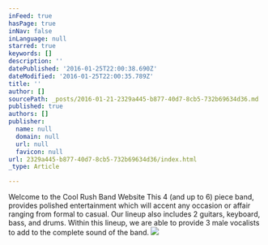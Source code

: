 ```yaml
---
inFeed: true
hasPage: true
inNav: false
inLanguage: null
starred: true
keywords: []
description: ''
datePublished: '2016-01-25T22:00:38.690Z'
dateModified: '2016-01-25T22:00:35.789Z'
title: ''
author: []
sourcePath: _posts/2016-01-21-2329a445-b877-40d7-8cb5-732b69634d36.md
published: true
authors: []
publisher:
  name: null
  domain: null
  url: null
  favicon: null
url: 2329a445-b877-40d7-8cb5-732b69634d36/index.html
_type: Article

---
```

Welcome to the Cool Rush Band Website
This 4 (and up to 6) piece band, provides polished entertainment which will accent any occasion or affair ranging from formal to casual. Our lineup also includes 2 guitars, keyboard, bass, and drums. Within this lineup, we are able to provide 3 male vocalists to add to the complete sound of the band. ![](https://the-grid-user-content.s3-us-west-2.amazonaws.com/e8a439f5-eb0a-42bf-8a74-591d9b5da5fe.png)